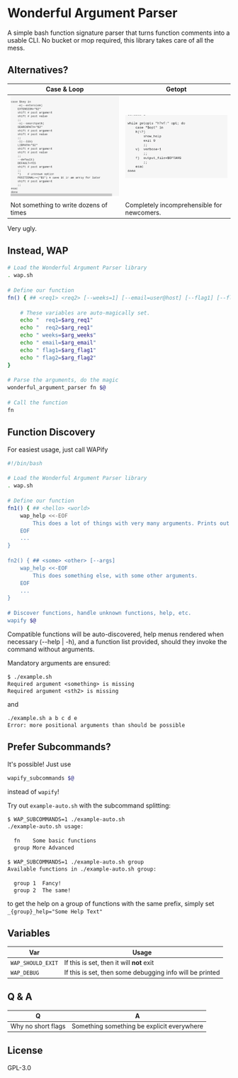 # Wonderful Argument Parser

A simple bash function signature parser that turns function comments into a usable CLI. No bucket or mop required, this library takes care of all the mess.

## Alternatives?

Case & Loop                               | Getopt
---                                       | ---
![an ugly case statement](.img/case.png) | ![getopt commands are completely unreadable](.img/getopts.png)
Not something to write dozens of times    | Completely incomprehensible for newcomers.

Very ugly.

## Instead, WAP

```bash
# Load the Wonderful Argument Parser library
. wap.sh

# Define our function
fn() { ## <req1> <req2> [--weeks=1] [--email=user@host] [--flag1] [--flag2]

	# These variables are auto-magically set.
	echo "  req1=$arg_req1"
	echo "  req2=$arg_req1"
	echo " weeks=$arg_weeks"
	echo " email=$arg_email"
	echo " flag1=$arg_flag1"
	echo " flag2=$arg_flag2"
}

# Parse the arguments, do the magic
wonderful_argument_parser fn $@

# Call the function
fn
```

## Function Discovery

For easiest usage, just call WAPify

```bash
#!/bin/bash

# Load the Wonderful Argument Parser library
. wap.sh

# Define our function
fn1() { ## <hello> <world>
	wap_help <<-EOF
		This does a lot of things with very many arguments. Prints out all of the arguments.
	EOF
	...
}

fn2() { ## <some> <other> [--args]
	wap_help <<-EOF
		This does something else, with some other arguments.
	EOF
	...
}

# Discover functions, handle unknown functions, help, etc.
wapify $@
```

Compatible functions will be auto-discovered, help menus rendered when necessary (--help | -h), and a function list provided, should they invoke the command without arguments.

Mandatory arguments are ensured:

```
$ ./example.sh
Required argument <something> is missing
Required argument <sth2> is missing
```

and

```
./example.sh a b c d e
Error: more positional arguments than should be possible
```

## Prefer Subcommands?

It's possible! Just use

```bash
wapify_subcommands $@
```

instead of `wapify`!


Try out `example-auto.sh` with the subcommand splitting:

```
$ WAP_SUBCOMMANDS=1 ./example-auto.sh
./example-auto.sh usage:

  fn    Some basic functions
  group More Advanced

$ WAP_SUBCOMMANDS=1 ./example-auto.sh group
Available functions in ./example-auto.sh group:

  group 1  Fancy!
  group 2  The same!
```

to get the help on a group of functions with the same prefix, simply set `_{group}_help="Some Help Text"`


## Variables

Var               | Usage
----------------- | ---
`WAP_SHOULD_EXIT` | If this is set, then it will **not** exit
`WAP_DEBUG`       | If this is set, then some debugging info will be printed


## Q & A

Q  | A
-- | --
Why no short flags | Something something be explicit everywhere

## License

GPL-3.0
